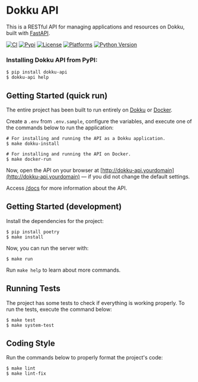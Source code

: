 # Dokku API
This is a RESTful API for managing applications and resources on Dokku, built with [FastAPI](https://fastapi.tiangolo.com/).

[![CI](https://github.com/JeanExtreme002/Dokku-API/actions/workflows/ci.yml/badge.svg)](https://github.com/JeanExtreme002/Dokku-API/actions/workflows/ci.yml)
[![Pypi](https://img.shields.io/pypi/v/dokku-api)](https://pypi.org/project/dokku-api/)
[![License](https://img.shields.io/pypi/l/Dokku-API)](https://pypi.org/project/Dokku-API/)
[![Platforms](https://img.shields.io/badge/platforms-Dokku%20%7C%20Linux-8A2BE2)](https://pypi.org/project/dokku-api/)
[![Python Version](https://img.shields.io/badge/python->=3.11-blue)](https://pypi.org/project/dokku-api/)

### Installing Dokku API from PyPI:
```
$ pip install dokku-api
$ dokku-api help
```

## Getting Started (quick run)
The entire project has been built to run entirely on [Dokku](https://dokku.com/) or [Docker](https://www.docker.com/).

Create a `.env` from `.env.sample`, configure the variables, and execute one of the commands below to run the application:
```
# For installing and running the API as a Dokku application.
$ make dokku-install

# For installing and running the API on Docker.
$ make docker-run
```
Now, open the API on your browser at [http://dokku-api.yourdomain](http://dokku-api.yourdomain) — if you did not change the default settings.

Access [/docs](http://dokku-api.yourdomain/docs) for more information about the API.

## Getting Started (development)
Install the dependencies for the project:
```
$ pip install poetry
$ make install
```

Now, you can run the server with:
```
$ make run
```

Run `make help` to learn about more commands. 

## Running Tests
The project has some tests to check if everything is working properly. To run the tests, execute the command below:
```
$ make test
$ make system-test
```

## Coding Style
Run the commands below to properly format the project's code:
```
$ make lint
$ make lint-fix
```
